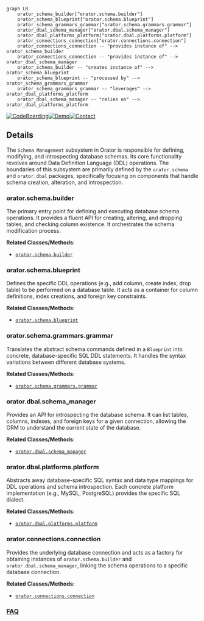 ```mermaid
graph LR
    orator_schema_builder["orator.schema.builder"]
    orator_schema_blueprint["orator.schema.blueprint"]
    orator_schema_grammars_grammar["orator.schema.grammars.grammar"]
    orator_dbal_schema_manager["orator.dbal.schema_manager"]
    orator_dbal_platforms_platform["orator.dbal.platforms.platform"]
    orator_connections_connection["orator.connections.connection"]
    orator_connections_connection -- "provides instance of" --> orator_schema_builder
    orator_connections_connection -- "provides instance of" --> orator_dbal_schema_manager
    orator_schema_builder -- "creates instance of" --> orator_schema_blueprint
    orator_schema_blueprint -- "processed by" --> orator_schema_grammars_grammar
    orator_schema_grammars_grammar -- "leverages" --> orator_dbal_platforms_platform
    orator_dbal_schema_manager -- "relies on" --> orator_dbal_platforms_platform
```

[![CodeBoarding](https://img.shields.io/badge/Generated%20by-CodeBoarding-9cf?style=flat-square)](https://github.com/CodeBoarding/GeneratedOnBoardings)[![Demo](https://img.shields.io/badge/Try%20our-Demo-blue?style=flat-square)](https://www.codeboarding.org/demo)[![Contact](https://img.shields.io/badge/Contact%20us%20-%20contact@codeboarding.org-lightgrey?style=flat-square)](mailto:contact@codeboarding.org)

## Details

The `Schema Management` subsystem in Orator is responsible for defining, modifying, and introspecting database schemas. Its core functionality revolves around Data Definition Language (DDL) operations. The boundaries of this subsystem are primarily defined by the `orator.schema` and `orator.dbal` packages, specifically focusing on components that handle schema creation, alteration, and introspection.

### orator.schema.builder
The primary entry point for defining and executing database schema operations. It provides a fluent API for creating, altering, and dropping tables, and checking column existence. It orchestrates the schema modification process.


**Related Classes/Methods**:

- <a href="https://github.com/sdispater/orator/blob/0.9/orator/schema/builder.py" target="_blank" rel="noopener noreferrer">`orator.schema.builder`</a>


### orator.schema.blueprint
Defines the specific DDL operations (e.g., add column, create index, drop table) to be performed on a database table. It acts as a container for column definitions, index creations, and foreign key constraints.


**Related Classes/Methods**:

- <a href="https://github.com/sdispater/orator/blob/0.9/orator/schema/blueprint.py" target="_blank" rel="noopener noreferrer">`orator.schema.blueprint`</a>


### orator.schema.grammars.grammar
Translates the abstract schema commands defined in a `Blueprint` into concrete, database-specific SQL DDL statements. It handles the syntax variations between different database systems.


**Related Classes/Methods**:

- <a href="https://github.com/sdispater/orator/blob/0.9/orator/schema/grammars/grammar.py" target="_blank" rel="noopener noreferrer">`orator.schema.grammars.grammar`</a>


### orator.dbal.schema_manager
Provides an API for introspecting the database schema. It can list tables, columns, indexes, and foreign keys for a given connection, allowing the ORM to understand the current state of the database.


**Related Classes/Methods**:

- <a href="https://github.com/sdispater/orator/blob/0.9/orator/dbal/schema_manager.py" target="_blank" rel="noopener noreferrer">`orator.dbal.schema_manager`</a>


### orator.dbal.platforms.platform
Abstracts away database-specific SQL syntax and data type mappings for DDL operations and schema introspection. Each concrete platform implementation (e.g., MySQL, PostgreSQL) provides the specific SQL dialect.


**Related Classes/Methods**:

- <a href="https://github.com/sdispater/orator/blob/0.9/orator/dbal/platforms/platform.py" target="_blank" rel="noopener noreferrer">`orator.dbal.platforms.platform`</a>


### orator.connections.connection
Provides the underlying database connection and acts as a factory for obtaining instances of `orator.schema.builder` and `orator.dbal.schema_manager`, linking the schema operations to a specific database connection.


**Related Classes/Methods**:

- <a href="https://github.com/sdispater/orator/blob/0.9/orator/connections/connection.py" target="_blank" rel="noopener noreferrer">`orator.connections.connection`</a>




### [FAQ](https://github.com/CodeBoarding/GeneratedOnBoardings/tree/main?tab=readme-ov-file#faq)